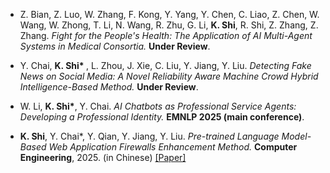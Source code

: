- Z. Bian, Z. Luo, W. Zhang, F. Kong, Y. Yang, Y. Chen, C. Liao, Z. Chen, W. Wang, W. Zhong, T. Li, N. Wang, R. Zhu, G. Li, <strong>K. Shi</strong>, R. Shi, Z. Zhang, Z. Zhang. *Fight for the People's Health: The Application of AI Multi-Agent Systems in Medical Consortia.* <strong>Under Review</strong>.

- Y. Chai, <strong>K. Shi* </strong>, L. Zhou, J. Xie, C. Liu, Y. Jiang, Y. Liu. *Detecting Fake News on Social Media: A Novel Reliability Aware Machine Crowd Hybrid Intelligence-Based Method.* <strong>Under Review</strong>.

- W. Li, <strong>K. Shi*</strong>, Y. Chai. *AI Chatbots as Professional Service Agents: Developing a Professional Identity.* <strong>EMNLP 2025 (main conference)</strong>.

- <strong>K. Shi</strong>, Y. Chai*, Y. Qian, Y. Jiang, Y. Liu. *Pre-trained Language Model-Based Web Application Firewalls Enhancement Method.* <strong>Computer Engineering</strong>, 2025. (in Chinese) [[Paper]](https://doi.org/10.19678/j.issn.1000-3428.0252100)

